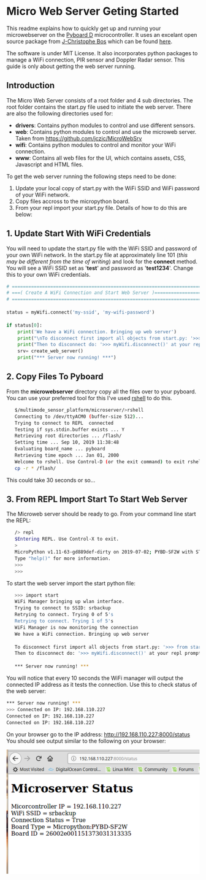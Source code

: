# Micro Web Server Geting Started
This readme explains how to quickly get up and running your microwebserver on the [Pyboard D](https://pybd.io/) microcontroller.
It uses an excelant open source package from [J-Christophe Bos](https://github.com/jczic) which can be found [here](https://github.com/jczic/MicroWebSrv).

The software is under MIT License. It also incorporates python packages to manage a WiFi connection, PIR sensor and Doppler Radar sensor.
This guide is only about getting the web server running.

## Introduction
The Micro Web Server consists of a root folder and 4 sub directories. The root folder contains the start.py file used to initiate the web server.
There are also the following directories used for:
* **drivers**: Contains python modules to control and use different sensors.
* **web**:     Contains python modules to control and use the microweb server. Taken from https://github.com/jczic/MicroWebSrv
* **wifi**:    Contains python modules to control and monitor your WiFi connection.
* **www**:     Contains all web files for the UI, which contains assets, CSS, Javascript and HTML files.

To get the web server running the following steps need to be done:
1. Update your local copy of start.py with the WiFi SSID and WiFi password of your WiFi network.
2. Copy files accross to the micropython board.
3. From your repl import your start.py file.
Details of how to do this are below:

## 1. Update Start With WiFi Credentials
You will need to update the start.py file with the WiFi SSID and password of your own WiFi network.
In the start.py file at approximately line 101 (*this may be different from the time of writing*) and look for the **connect** method.
You will see a WiFi SSID set as '**test**' and password as '**test1234**'. Change this to your own WiFi credentials.

```python
# ============================================================================
# ===( Create A WiFi Connection and Start Web Server )========================
# ============================================================================

status = myWifi.connect('my-ssid', 'my-wifi-password')                  # TODO pull the password and SSID from an encrypted file on FLASH

if status[0]:
    print('We have a WiFi connection. Bringing up web server')
    print("\nTo disconnect first import all objects from start.py: '>>> from start import * ' ")
    print("Then to disconnect do: '>>> myWifi.disconnect()' at your repl prompt\n")
    srv= create_web_server()
    print("*** Server now running! ***")
```

## 2. Copy Files To Pyboard
From the **microwebserver** directory copy all the files over to your pyboard. You can use your preferred tool for this I've used [rshell](https://github.com/SamsungResearchUK-IoT-Meetup/multimode_sensor_platform/wiki/Micropython-Setup#rshell-environment) to do this.

```bash
   $/multimode_sensor_platform/microserver/>rshell
   Connecting to /dev/ttyACM0 (buffer-size 512)...
   Trying to connect to REPL  connected
   Testing if sys.stdin.buffer exists ... Y
   Retrieving root directories ... /flash/
   Setting time ... Sep 10, 2019 11:38:48
   Evaluating board_name ... pyboard
   Retrieving time epoch ... Jan 01, 2000
   Welcome to rshell. Use Control-D (or the exit command) to exit rshell.
   cp -r * /flash/
```

This could take 30 seconds or so...

## 3. From REPL Import Start To Start Web Server
The Microweb server should be ready to go. From your command line start the REPL:

```bash
   /> repl
   $Entering REPL. Use Control-X to exit.
   >
   MicroPython v1.11-63-gd889def-dirty on 2019-07-02; PYBD-SF2W with STM32F722IEK
   Type "help()" for more information.
   >>> 
   >>>
```

To start the web server import the start python file:

```bash
   >>> import start
   WiFi Manager bringing up wlan interface.
   Trying to connect to SSID: srbackup
   Retrying to connect. Trying 0 of 5's
   Retrying to connect. Trying 1 of 5's
   WiFi Manager is now monitoring the connection
   We have a WiFi connection. Bringing up web server

   To disconnect first import all objects from start.py: '>>> from start import * ' 
   Then to disconnect do: '>>> myWifi.disconnect()' at your repl prompt

   *** Server now running! ***
```
You will notice that every 10 seconds the WiFi manager will output the connected IP address as it tests the connection. 
Use this to check status of the web server:

```bash
*** Server now running! ***
>>> Connected on IP: 192.168.110.227
Connected on IP: 192.168.110.227
Connected on IP: 192.168.110.227
```
On your browser go to the IP address: http://192.168.110.227:8000/status
You should see output similar to the following on your browser:

![status page sceen shot](https://github.com/SamsungResearchUK-IoT-Meetup/multimode_sensor_platform/blob/master/assets/screenshots/microwebServeStatusPage.png)


